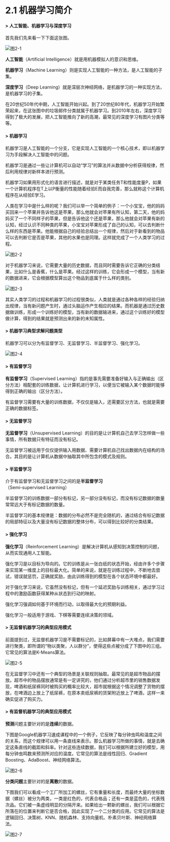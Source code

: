 # 2.1 机器学习简介

#### &gt; 人工智能、机器学习与深度学习

首先我们先来看一下下面这张图。

![&#x56FE;2-1](../../.gitbook/assets/image%20%2847%29.png)

**人工智能**（Artificial Intelligence）就是用机器模拟人的意识和思维。

**机器学习**（Machine Learning）则是实现人工智能的一种方法，是人工智能的子集。

**深度学习**（Deep Learning）就是深层次神经网络，是机器学习的一种实现方法，是机器学习的子集。

在20世纪50年代中期，人工智能开始兴起。到了20世纪80年代，机器学习开始繁荣起来，在这张图中的垃圾邮件分类就属于机器学习。到2010年左右，深度学习得到了极大的发展，把人工智能推向了新的高潮，最常见的深度学习有图片分类等等。



#### &gt; 机器学习

机器学习是人工智能的一个分支，它是实现人工智能的一个核心技术，即以机器学习为手段解决人工智能中的问题。

机器学习是通过一些让计算机可以自动“学习”的算法并从数据中分析获得规律，然后利用规律对新样本进行预测。

机器学习如果用形式化的语言进行描述，就是对于某类任务T和性能度量P，如果一个计算机程序在T上以P衡量的性能随着经验E而自我完善，那么就称这个计算机程序在从经验E学习。

人类在学习中是什么样的呢？我们可以举一个简单的例子：一个小宝宝，他的妈妈买回来一个苹果并告诉他这是苹果，那么他就会对苹果有所认知，第二天，他的妈妈买了一个不同样子的苹果，但是告诉他这个还是苹果，那么他就会对苹果有新的认知，经过认识不同种类的苹果，小宝宝对苹果形成了自己的认知，可以去判断什么样的东西是苹果。他能根据自己的经验总结出一个规律，然后对于新看到的物品可以去判断它是否是苹果，其他的水果也是同理。这样就完成了一个人类学习的过程。

![&#x56FE;2-2](../../.gitbook/assets/image%20%28179%29.png)

对于机器学习来说，它需要大量的历史数据，而且同时需要告诉它正确的分类结果，比如什么是香蕉，什么是苹果。经过这样的训练，它会形成一个模型，当有新的数据进来，它会根据模型算出这个物品到底属于什么样的类别。

![&#x56FE;2-3](../../.gitbook/assets/image%20%28120%29.png)

其实人类学习的过程和机器学习的过程很类似，人类就是通过各种各样的经验归纳出规律，当有新问题产生时，通过头脑运作产生相应的结果。而机器是通过历史数据做训练，形成一个训练好的模型，当有新的数据输进来，通过这个训练好的模型做计算，得到的结果就是预测出来的新的未知属性。



#### &gt; 机器学习典型求解问题类型

机器学习可以分为有监督学习、无监督学习、半监督学习、强化学习。

![&#x56FE;2-4](../../.gitbook/assets/image%20%2883%29.png)

#### 

#### &gt; 有监督学习

**有监督学习**（Supervised Learning）指的是事先需要准备好输入与正确输出（区分方法）相配套的训练数据，让计算机进行学习，以便当它被输入某个数据时能够得到正确的输出（区分方法）。

有监督学习需要有大量的训练数据，不仅仅是输入，还需要区分方法，也就是需要正确的数据标签。



#### &gt; 无监督学习

**无监督学习**（Unsupervised Learning）的目的是让计算机自己去学习怎样做一些事情，所有数据只有特征而没有标记。

无监督学习被运用于仅仅提供输入用数据、需要计算机自己找出数据内在结构的场合。其目的是让计算机从数据中抽取其中所包含的模式及规则。

#### 

#### &gt; 半监督学习

介于有监督学习和无监督学习之间的是**半监督学习**（Semi-supervised Learning）

半监督学习的训练数据一部分有标记，另一部分没有标记，而没有标记数据的数量常常远大于有标记数据的数量。

半监督学习的基本规律是：数据的分布必然不是完全随机的，通过结合有标记数据的局部特征以及大量没有标记数据的整体分布，可以得到比较好的分类结果。

#### 

#### &gt; 强化学习

**强化学习**（Reinforcement Learning）是解决计算机从感知到决策控制的问题，从而实现通用人工智能。

强化学习是以目标为导向的。它的训练是从一张白纸的状态开始，经由许多个步骤来实现某一维度上的目标最大化。简单的来说，就是在训练过程中，不断地去尝试，错误就惩罚，正确就奖励，由此训练得到的模型在各个状态环境中都最好。

对于强化学习来说，它虽然没有标记，但有一个延迟奖励与训练相关，通过学习过程中的激励函数获得某种从状态到行动的映射。

强化学习强调如何基于环境而行动，以取得最大化的预期利益。

强化学习一般适用于游戏、下棋等需要连续决策的领域。

#### 

#### &gt; 无监督机器学习的典型应用模式

前面提到过，无监督机器学习是不需要标记的，比如屏幕中有一大堆点，我们需要进行聚类，即所谓的“物以类聚，人以群分”，使得这些点被分成了下图中的三组。它常见的算法是K-Means算法。

![&#x56FE;2-5](../../.gitbook/assets/image%20%285%29.png)

在无监督学习中还有一个典型的场景是关联规则抽取。最常见的是超市物品的摆放。超市中的物品摆放通常是有一定讲究的，他们通过分析超市里的销售数据发现，啤酒和纸尿裤同时被购买的概率比较大，超市就根据这个情况调整了货物的摆放，在啤酒边上放上了纸尿裤，在原本卖纸尿裤的货架附近放上了啤酒，这样一来确实促进了购买力。



#### &gt; 有监督机器学习的典型应用模式

**预测**问题主要针对的是**连续**的数据。

下图是Google机器学习速成课程中的一个例子，它反映了每分钟虫鸣和温度之间的关系，而这个规律可以用一条直线来表示。那么机器学习所做的事情，就是去确定这条直线的截距和斜率。针对这些连续数据，我们可以根据所建立好的模型，用每分钟虫鸣数来预测所对应的温度。它常见的算法是线性回归、Gradient Boosting、AdaBoost、神经网络算法。

![&#x56FE;2-6](../../.gitbook/assets/image%20%2848%29.png)

**分类问题**主要针对的是**离散**的数据。

下图我们可以看成一个工厂所加工的螺丝，它有重量和长度，而最终大量的坐标数据（螺丝）被分为两类，一类是红色的，代表合格品；还有一类是蓝色的，代表残次品。它们被一条虚线明显的分隔开来。如果给出一颗新的螺丝，我们可以根据它所落在的位置来判断它是否合格，因此实现了一个二分类的应用。它常见的算法是逻辑回归、决策树、KNN、随机森林、支持向量机、朴素贝叶斯、神经网络算法。

![&#x56FE;2-7](../../.gitbook/assets/image%20%28111%29.png)

